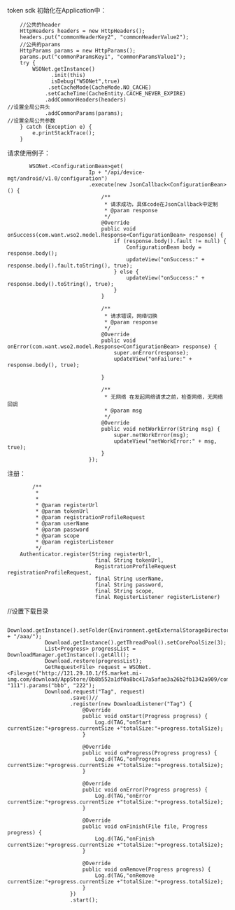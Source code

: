token sdk
初始化在Application中：

        //公共的header
        HttpHeaders headers = new HttpHeaders();
        headers.put("commonHeaderKey2", "commonHeaderValue2");
        //公共的params
        HttpParams params = new HttpParams();
        params.put("commonParamsKey1", "commonParamsValue1");
        try {
            WSONet.getInstance()
                  .init(this)
                  isDebug("WSONet",true)
                 .setCacheMode(CacheMode.NO_CACHE)
                .setCacheTime(CacheEntity.CACHE_NEVER_EXPIRE)
                .addCommonHeaders(headers)                                         //设置全局公共头
                .addCommonParams(params);                                          //设置全局公共参数
        } catch (Exception e) {
            e.printStackTrace();
        }

 请求使用例子：

           WSONet.<ConfigurationBean>get(
                              Ip + "/api/device-mgt/android/v1.0/configuration")
                              .execute(new JsonCallback<ConfigurationBean>() {
                                  /**
                                   * 请求成功，具体code在JsonCallback中定制
                                   * @param response
                                   */
                                  @Override
                                  public void onSuccess(com.want.wso2.model.Response<ConfigurationBean> response) {
                                      if (response.body().fault != null) {
                                          ConfigurationBean body = response.body();
                                          updateView("onSuccess:" + response.body().fault.toString(), true);
                                      } else {
                                          updateView("onSuccess:" + response.body().toString(), true);
                                      }
                                  }

                                  /**
                                   * 请求错误，网络切换
                                   * @param response
                                   */
                                  @Override
                                  public void onError(com.want.wso2.model.Response<ConfigurationBean> response) {
                                      super.onError(response);
                                      updateView("onFailure:" + response.body(), true);

                                  }

                                  /**
                                   * 无网络 在发起网络请求之前，检查网络，无网络回调
                                   * @param msg
                                   */
                                  @Override
                                  public void netWorkError(String msg) {
                                      super.netWorkError(msg);
                                      updateView("netWorkError:" + msg, true);
                                  }
                              });

注册：

            /**
             *
             *
             * @param registerUrl
             * @param tokenUrl
             * @param registrationProfileRequest
             * @param userName
             * @param password
             * @param scope
             * @param registerListener
             */
        Authenticator.register(String registerUrl,
                                final String tokenUrl,
                                RegistrationProfileRequest registrationProfileRequest,
                                final String userName,
                                final String password,
                                final String scope,
                                final RegisterListener registerListener)


//设置下载目录

            Download.getInstance().setFolder(Environment.getExternalStorageDirectory().getAbsolutePath() + "/aaa/");
                Download.getInstance().getThreadPool().setCorePoolSize(3);
                List<Progress> progressList = DownloadManager.getInstance().getAll();
                Download.restore(progressList);
                GetRequest<File> request = WSONet.<File>get("http://121.29.10.1/f5.market.mi-img.com/download/AppStore/0b8b552a1df0a8bc417a5afae3a26b2fb1342a909/com.qiyi.video.apk").headers("aaa", "111").params("bbb", "222");
                Download.request("Tag", request)
                        .save()//
                        .register(new DownloadListener("Tag") {
                            @Override
                            public void onStart(Progress progress) {
                                Log.d(TAG,"onStart  currentSize:"+progress.currentSize +"totalSize:"+progress.totalSize);
                            }

                            @Override
                            public void onProgress(Progress progress) {
                                Log.d(TAG,"onProgress  currentSize:"+progress.currentSize +"totalSize:"+progress.totalSize);
                            }

                            @Override
                            public void onError(Progress progress) {
                                Log.d(TAG,"onError  currentSize:"+progress.currentSize +"totalSize:"+progress.totalSize);
                            }

                            @Override
                            public void onFinish(File file, Progress progress) {
                                Log.d(TAG,"onFinish  currentSize:"+progress.currentSize +"totalSize:"+progress.totalSize);
                            }

                            @Override
                            public void onRemove(Progress progress) {
                                Log.d(TAG,"onRemove  currentSize:"+progress.currentSize +"totalSize:"+progress.totalSize);
                            }
                        })
                        .start();